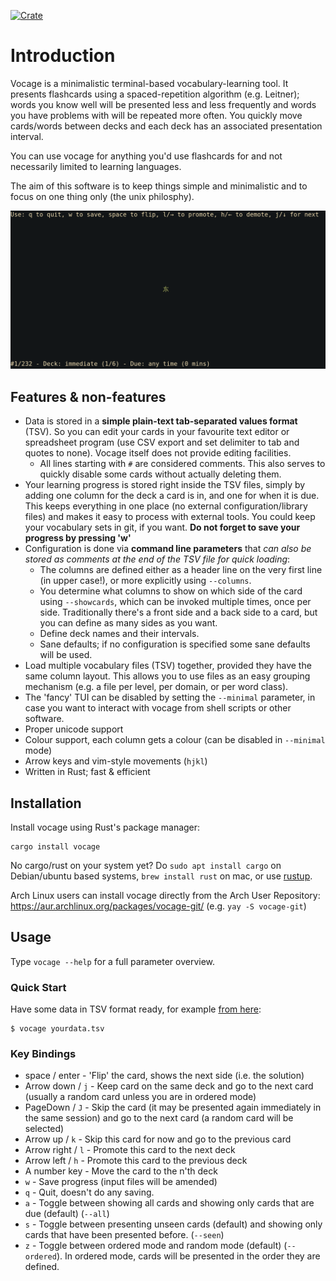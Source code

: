 [![Crate](https://img.shields.io/crates/v/vocage.svg)](https://crates.io/crates/vocage)

# Introduction

Vocage is a minimalistic terminal-based vocabulary-learning tool. It presents flashcards using a spaced-repetition algorithm
(e.g. Leitner); words you know well will be presented less and less frequently and words you have problems with will be
repeated more often. You quickly move cards/words between decks and each deck has an associated presentation interval.

You can use vocage for anything you'd use flashcards for and not necessarily limited
to learning languages.

The aim of this software is to keep things simple and minimalistic and to focus on one thing only (the unix philosphy).

![Example of chinese vocabulary learning with vocage](screen1.gif)

## Features & non-features

* Data is stored in a **simple plain-text tab-separated values format** (TSV). So you can edit your cards in your favourite
  text editor or spreadsheet program (use CSV export and set delimiter to tab and quotes to none).
  Vocage itself does not provide editing facilities.
    * All lines starting with ``#`` are considered comments. This also serves to quickly disable some cards without
        actually deleting them.
* Your learning progress is stored right inside the TSV files, simply by adding one column for the deck a card is in, and one for when it is due. This keeps everything in one place (no external configuration/library files) and makes it easy to process with external tools. You could keep your vocabulary sets in git, if you want. **Do not forget to save your progress by pressing 'w'**
* Configuration is done via **command line parameters** that *can also be stored as comments at the end of the TSV file for quick loading*:
    * The columns are defined either as a header line on the very first line (in upper case!),
      or more explicitly using ``--columns``.
    * You determine what columns to show on which side of the card using ``--showcards``, which can be invoked multiple
        times, once per side. Traditionally there's a front
        side and a back side to a card, but you can define as many sides as you want.
    * Define deck names and their intervals.
    * Sane defaults; if no configuration is specified some sane defaults will be used.
* Load multiple vocabulary files (TSV) together, provided they have the same column layout. This allows you
  to use files as an easy grouping mechanism (e.g. a file per level, per domain, or per word class).
* The 'fancy' TUI can be disabled by setting the ``--minimal`` parameter, in case you want to interact with vocage
  from shell scripts or other software.
* Proper unicode support
* Colour support, each column gets a colour (can be disabled in ``--minimal`` mode)
* Arrow keys and vim-style movements (`hjkl`)
* Written in Rust; fast & efficient

## Installation

Install vocage using Rust's package manager:

```
cargo install vocage
```

No cargo/rust on your system yet? Do ``sudo apt install cargo`` on Debian/ubuntu based systems, ``brew install rust`` on mac, or use [rustup](https://rustup.rs/).

Arch Linux users can install vocage directly from the Arch User Repository: https://aur.archlinux.org/packages/vocage-git/  (e.g. ``yay -S vocage-git``)

## Usage

Type ``vocage --help`` for a full parameter overview.

### Quick Start

Have some data in TSV format ready, for example [from here](https://github.com/proycon/vocadata):

```
$ vocage yourdata.tsv
```

### Key Bindings

* space / enter - 'Flip' the card, shows the next side (i.e. the solution)
* Arrow down / ``j`` - Keep card on the same deck and go to the next card (usually a random card unless you are in
  ordered mode)
* PageDown / ``J`` - Skip the card (it may be presented again immediately in the same session) and go to the next card (a random card will be selected)
* Arrow up / ``k`` - Skip this card for now and go to the previous card
* Arrow right / ``l`` - Promote this card to the next deck
* Arrow left / ``h`` - Promote this card to the previous deck
* A number key - Move the card to the n'th deck
* ``w`` - Save progress (input files will be amended)
* ``q`` - Quit, doesn't do any saving.
* ``a`` - Toggle between showing all cards and showing only cards that are due (default) (``--all``)
* ``s`` - Toggle between presenting unseen cards (default) and showing only cards that have been presented before.
  (``--seen``)
* `z` - Toggle between ordered mode and random mode (default) (`--ordered`). In ordered mode, cards will be presented in
  the order they are defined.





